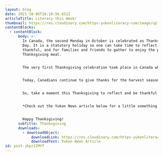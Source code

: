 ```yaml
---
layout: blog
date: 2021-10-06T16:19:56.651Z
articleTitle: Literacy this Week!
thumbnail: https://res.cloudinary.com/https-yukonliteracy-com/image/upload/q_35/v1647231426/8aec62eb-29a3-4c11-b264-a2695cf4c080_1_105_c_zp7t7o.jpg
contentBlocks:
  - contentBlock:
      body: >-
        In Canada, the second Monday in October is celebrated as Thanksgiving
        Day. It is a statutory holiday so one can take time to reflect, be
        thankful, and for families and friends to gather to enjoy the perfect
        Thanksgiving meal.


        The very first Thanksgiving celebration took place in Canada when a European explorer, Martin Frobisher, arrived in Newfoundland in 1578. He wanted to give thanks for his safe arrival to the New World. He pulled together an impromptu harvest feast and gave thanks not only for the delicious feast, but also for his crew's safe passage at sea. That means the first Thanksgiving in Canada was celebrated 443 years ago! Even then, food was at the forefront of the celebration.


        Today, Canadians continue to give thanks for the harvest season thus celebrated in October. A Thanksgiving meal usually features a turkey, although ham or other roasts may be substituted. This centerpiece is complemented by an array of favorites: gravy, stuffing, harvest vegetables, and desserts.


        So, take a moment this Thanksgiving to reflect and be thankful. Enjoy your family gathering, pumpkin pieand a whole lot of turkey!


        *Check out the Yukon News article below for a little something to go with your turkey.*


        Happy Thanksgiving!
      subTitle: Thanksgiving
      downloads:
        - downloadObject:
            downloadLink: https://res.cloudinary.com/https-yukonliteracy-com/image/upload/q_35/v1647231481/10069364_2021-10-05_15_23_06_proof1_wee6ml.pdf
            downloadText: Yukon News Article
id: post-jKpz1IMYT
---
```


